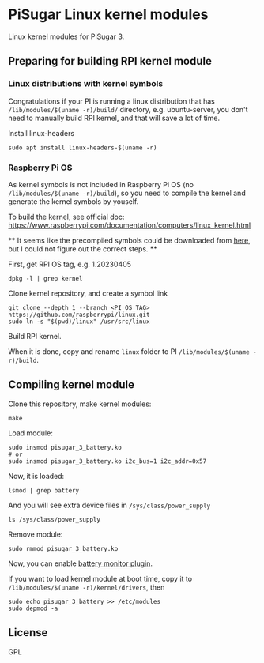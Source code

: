 # PiSugar Linux kernel modules

Linux kernel modules for PiSugar 3.

## Preparing for building RPI kernel module

### Linux distributions with kernel symbols

Congratulations if your PI is running a linux distribution that has `/lib/modules/$(uname -r)/build/` directory, e.g. ubuntu-server, you don't need to manually build RPI kernel, and that will save a lot of time.

Install linux-headers
```shell
sudo apt install linux-headers-$(uname -r)
```

### Raspberry Pi OS

As kernel symbols is not included in Raspberry Pi OS (no `/lib/modules/$(uname -r)/build`), so you need to compile the kernel and generate the kernel symbols by youself. 

To build the kernel, see official doc: https://www.raspberrypi.com/documentation/computers/linux_kernel.html

** It seems like the precompiled symbols could be downloaded from [here](https://github.com/raspberrypi/firmware), but I could not figure out the correct steps. **

First, get RPI OS tag, e.g. 1.20230405
```shell
dpkg -l | grep kernel
```

Clone kernel repository, and create a symbol link
```shell
git clone --depth 1 --branch <PI_OS_TAG> https://github.com/raspberrypi/linux.git
sudo ln -s "$(pwd)/linux" /usr/src/linux
```

Build RPI kernel.

When it is done, copy and rename `linux` folder to PI `/lib/modules/$(uname -r)/build`.

## Compiling kernel module

Clone this repository, make kernel modules:
```shell
make
```

Load module:
```shell
sudo insmod pisugar_3_battery.ko
# or
sudo insmod pisugar_3_battery.ko i2c_bus=1 i2c_addr=0x57
```

Now, it is loaded:
```shell
lsmod | grep battery
```

And you will see extra device files in `/sys/class/power_supply`
```shell
ls /sys/class/power_supply
```

Remove module:
```shell
sudo rmmod pisugar_3_battery.ko
```

Now, you can enable [battery monitor plugin](https://github.com/raspberrypi-ui/lxplug-ptbatt).

If you want to load kernel module at boot time, copy it to `/lib/modules/$(uname -r)/kernel/drivers`, then
```shell
sudo echo pisugar_3_battery >> /etc/modules
sudo depmod -a
```

## License

GPL